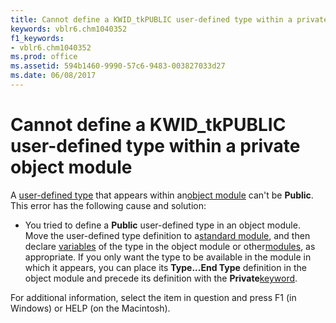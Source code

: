 ```yaml
---
title: Cannot define a KWID_tkPUBLIC user-defined type within a private object module
keywords: vblr6.chm1040352
f1_keywords:
- vblr6.chm1040352
ms.prod: office
ms.assetid: 594b1460-9990-57c6-9483-003827033d27
ms.date: 06/08/2017
---
```



# Cannot define a KWID_tkPUBLIC user-defined type within a private object module

A [user-defined type](vbe-glossary.md) that appears within an[object module](vbe-glossary.md) can't be **Public**. This error has the following cause and solution:



- You tried to define a **Public** user-defined type in an object module. Move the user-defined type definition to a[standard module](vbe-glossary.md), and then declare [variables](vbe-glossary.md) of the type in the object module or other[modules](vbe-glossary.md), as appropriate. If you only want the type to be available in the module in which it appears, you can place its **Type...End Type** definition in the object module and precede its definition with the **Private**[keyword](vbe-glossary.md).
    

For additional information, select the item in question and press F1 (in Windows) or HELP (on the Macintosh).

